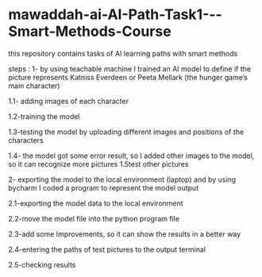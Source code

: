 # mawaddah-ai-AI-Path-Task1---Smart-Methods-Course
this repository contains tasks of AI learning paths with smart methods

steps :
1- by using teachable machine I trained an AI model to define if the picture represents Katniss Everdeen or Peeta Mellark (the hunger game’s main character) 

  1.1- adding images of each character 

  1.2-training the model
 
  1.3-testing the model by uploading different images and positions of the characters

  1.4- the model got some error result, so I added other images to the model, so it can recognize more pictures 1.5test other pictures 
 

2- exporting the model to the local environment (laptop) and by using bycharm I coded a program to represent the model output 

  2.1-exporting the model data to the local environment 

  2.2-move the model file into the python program file 

  2.3-add some Improvements, so it can show the results in a better way 

  2.4-entering the paths of test pictures to the output terminal 

  2.5-checking results
